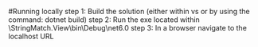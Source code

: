 #Running locally
step 1: Build the solution (either within vs or by using the command: dotnet build)
step 2: Run the exe located within \StringMatch.View\bin\Debug\net6.0
step 3: In a browser navigate to the localhost URL